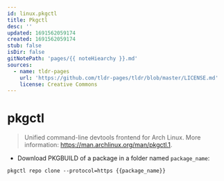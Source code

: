 ```yaml
---
id: linux.pkgctl
title: Pkgctl
desc: ''
updated: 1691562059174
created: 1691562059174
stub: false
isDir: false
gitNotePath: 'pages/{{ noteHiearchy }}.md'
sources:
  - name: tldr-pages
    url: 'https://github.com/tldr-pages/tldr/blob/master/LICENSE.md'
    license: Creative Commons
---
```

# pkgctl

> Unified command-line devtools frontend for Arch Linux.
> More information: <https://man.archlinux.org/man/pkgctl.1>.

- Download PKGBUILD of a package in a folder named `package_name`:

`pkgctl repo clone --protocol=https {{package_name}}`

